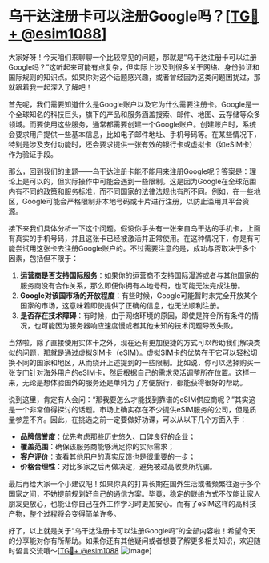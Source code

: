 # 乌干达注册卡可以注册Google吗？[[TG💪+ @esim1088](https://t.me/s/esim1088)]

大家好呀！今天咱们来聊聊一个比较常见的问题，那就是“乌干达注册卡可以注册Google吗？”这听起来可能有点复杂，但实际上涉及到很多关于网络、身份验证和国际规则的知识点。如果你对这个话题感兴趣，或者曾经因为这类问题困扰过，那就跟着我一起深入了解吧！

首先呢，我们需要知道什么是Google账户以及它为什么需要注册卡。Google是一个全球知名的科技巨头，旗下的产品和服务涵盖搜索、邮件、地图、云存储等众多领域。而要使用这些服务，通常都需要创建一个Google账户。创建账户时，系统会要求用户提供一些基本信息，比如电子邮件地址、手机号码等。在某些情况下，特别是涉及支付功能时，还会要求提供一张有效的银行卡或虚拟卡（如eSIM卡）作为验证手段。

那么，回到我们的主题——乌干达注册卡能不能用来注册Google呢？答案是：理论上是可以的，但实际操作中可能会遇到一些限制。这是因为Google在全球范围内有不同的政策和服务标准，而不同国家的法律法规也有所不同。例如，在一些地区，Google可能会严格限制非本地号码或卡片进行注册，以防止滥用其平台资源。

接下来我们具体分析一下这个问题。假设你手头有一张来自乌干达的手机卡，上面有真实的手机号码，并且这张卡已经被激活并正常使用。在这种情况下，你是有可能尝试用这张卡去注册Google账户的。不过需要注意的是，成功与否取决于多个因素，包括但不限于：

1. **运营商是否支持国际服务**：如果你的运营商不支持国际漫游或者与其他国家的服务商没有合作关系，那么即便你拥有本地号码，也可能无法完成注册。
2. **Google对该国市场的开放程度**：有些时候，Google可能暂时未完全开放某个国家的市场，这意味着即使提供了正确的信息，也无法顺利注册。
3. **是否存在技术障碍**：有时候，由于网络环境的原因，即使是符合所有条件的情况，也可能因为服务器响应速度慢或者其他未知的技术问题导致失败。

当然啦，除了直接使用实体卡之外，现在还有更加便捷的方式可以帮助我们解决类似的问题，那就是通过虚拟SIM卡（eSIM）。虚拟SIM卡的优势在于它可以轻松切换不同的国家和地区，从而绕开上述提到的一些限制。比如说，你可以选择购买一张专门针对海外用户的eSIM卡，然后根据自己的需求灵活调整所在位置。这样一来，无论是想体验国外的服务还是单纯为了方便旅行，都能获得很好的帮助。

说到这里，肯定有人会问：“那我要怎么才能找到靠谱的eSIM供应商呢？”其实这是一个非常值得探讨的话题。市场上确实存在不少提供eSIM服务的公司，但是质量参差不齐。因此，在挑选之前一定要做好功课，可以从以下几个方面入手：

- **品牌信誉度**：优先考虑那些历史悠久、口碑良好的企业；
- **覆盖范围**：确保该服务商能够满足你的实际需求；
- **客户评价**：查看其他用户的真实反馈也是很重要的一步；
- **价格合理性**：对比多家之后再做决定，避免被过高收费所坑骗。

最后再给大家一个小建议吧！如果你真的打算长期在国外生活或者频繁往返于多个国家之间，不妨提前规划好自己的通信方案。毕竟，稳定的联络方式不仅能让家人朋友更放心，也能让你自己在外工作学习时更加安心。而有了eSIM这样的高科技产物，整个过程将会变得简单许多。

好了，以上就是关于“乌干达注册卡可以注册Google吗”的全部内容啦！希望今天的分享能对你有所帮助。如果你还有其他疑问或者想要了解更多相关知识，欢迎随时留言交流哦～[[TG💪+ @esim1088](https://t.me/s/esim1088) ![Image](https://i.postimg.cc/4NQfJmqS/Snipaste-2025-05-13-00-14-12.png)]